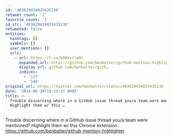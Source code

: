 ```yaml
---
id: '483629434025435136'
retweet_count: '1'
favorite_count: '1'
id_str: '483629434025435136'
retweeted: false
entities:
  hashtags: []
  symbols: []
  user_mentions: []
  urls:
    - url: https://t.co/606VxtloNl
      expanded_url: https://github.com/benbalter/github-mention-highlighter
      display_url: github.com/benbalter/gith…
      indices:
        - '117'
        - '140'
original_url: https://twitter.com/benbalter/status/483629434025435136
date: '2014-06-30T15:13:37.000Z'
title: >-
  Trouble discerning where in a GitHub issue thread you/a team were mentioned?
  Highlight them w/ this …
---
```


Trouble discerning where in a GitHub issue thread you/a team were mentioned? Highlight them w/ this Chrome extension https://github.com/benbalter/github-mention-highlighter